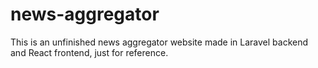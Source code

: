 # news-aggregator
This is an unfinished news aggregator website made in Laravel backend and React frontend, just for reference.
